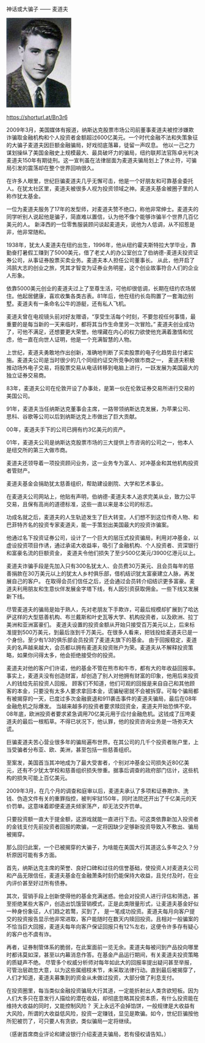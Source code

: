神话或大骗子 —— 麦道夫


![神话或大骗子 —— 麦道夫](https://github.com/ywangnccu/ywang/blob/main/images/HADOFF.jpg)

https://shorturl.at/Bn3r6

2009年3月，美国媒体有报道，纳斯达克股票市场公司前董事麦道夫被控涉嫌欺诈骗取金融机构和个人投资者金额超过600亿美元。一个时代金融不法和失策象征的大骗子麦道夫因巨额金融骗局，好戏彻底落幕，徒留一声叹息。
他以一己之力谋划操纵了美国金融史上规模最大、最具破坏力的骗局，纽约联邦法官陈卓光判决麦道夫150年有期徒刑。这一宣判虽在法律层面为麦道夫骗局划上了休止符，可骗局引发的震荡却在整个世界回响很久。

在许多人眼里，世纪巨骗麦道夫几乎无懈可击，他是一个好朋友和可靠基金委托人。在犹太社区里，麦道夫被很多人视为投资领域之神。麦道夫基金被圈子里的人称作犹太基金。

一位为麦道夫服务了17年的发型师，对麦道夫赞不绝口，称他非常绅士。麦道夫的同学听别人说起他是骗子，简直难以置信，认为他不像个能够诈骗半个世界几百亿美元的人。
新泽西的一位零售服装顾问谈起麦道夫，说他为人低调，从不招惹是非，他非常随和。

1938年，犹太人麦道夫在纽约出生，1996年，他从纽约霍夫斯特拉大学毕业，靠勤奋打暑假工赚到了5000美元，借了老丈人的办公室创立了伯纳德-麦道夫投资证券公司，从事证券股票买卖业务。麦道夫本人担任公司董事长。
从此，他开启了鸿鹄大志的创业之旅，凭其才智变为证券业务明星，这个创业故事符合人们的企业人形象。

依靠5000美元创业的麦道夫过上了至尊生活，可他却很低调，长期在纽约农场居住。他起居健康，喜欢收集各类古表。81年后，他在纽约长岛购置了一套海边别墅。麦道夫有一条命名公牛的游艇，还有私人飞机。

麦道夫曾在电视镜头前对好友赠语，“享受生活每个时刻，不要忽视任何事情，最重要的是每当新的一天来临时，都将其当作生命里另一次冒险。” 
麦道夫创业成功了，可他不满足，还想要更大荣誉。他埋藏在内心的权力欲使他充满着激情和忧虑，他一直在向世人证明，他是一个充满智慧的人物。

上世纪，麦道夫勇敢地作出创新，准确地判断了买卖股票的电子化趋势且付诸实施。麦道夫公司是当时很少的几个同纽约证交所竞争的做市商之一，
麦道夫积极推动场外电子交易，将股票交易从电话转移到电脑上进行，一跃发展为美国最大的独立证券交易商。

83年，麦道夫公司在伦敦开设了办事处，是第一伙在伦敦证券交易所进行交易的美国公司。

91年，麦道夫当任纳斯达克董事会主席，一路带领纳斯达克发展，为苹果公司、思科、谷歌等公司以后到纳斯达克上市做出了巨大贡献。

00年，麦道夫手下的公司已拥有约3亿美元的资产。

01年，麦道夫公司是纳斯达克股票市场的三大提供上市咨询的公司之一，他本人是纽交所的第三大做市商。

麦道夫还领导着一项投资顾问业务，这一业务专为富人、对冲基金和其他机构投资者管财产。

麦道夫基金会捐助犹太慈善组织，帮助建设剧院、大学和艺术事业。

在麦道夫公司网站上，他贴有声明，伯纳德-麦道夫本人追求完美从业，致力公平交易，且保有高尚的道德标准，这些一直以来是本公司的标志。

功成名就之后，麦道夫的人生轨迹发生了巨大转变。人们想不到这位传奇人物、和巴菲特齐名的投资专家麦道夫，能一手策划出美国最大的投资诈骗案。

他通过名下投资证券公司，设计了一个巨大的层压式投资骗局，利用对冲基金，以虚设投资项目作诱，通过承诺大收益率，吸引了金融机构、个人投资者、资深银行和富豪名流的巨额资金，
麦道夫令他们损失了至少500亿美元/3900亿港元以上。

麦道夫诈骗手段是先加入只有300名犹太人、会员费30万美元、且会员每年的慈善捐款在30万美元以上的犹太人乡村俱乐部，借机结识犹太富豪建立人脉，再发展自己的客户。
在取得会员们信任之后，还会通过会员转介绍结识更多富豪。麦道夫利用朋友和生意伙伴发展金字塔下线，有人因引资获取佣金。一些下线又发展新下线。

尽管麦道夫的骗局是始于熟人，先对老朋友下手欺诈，可最后规模却扩展到了哈达萨这样的大型慈善机构、布兰戴斯和叶史瓦等大学、机构投资者，以及欧洲、拉丁美洲和亚洲富豪们。
麦道夫设置的投资金额从开始只接受百万美元以上，后来标准提到500万美元，到最后涨到千万美元。在很多人看来，把钱投给麦道夫已是一个身份。至少有1/3的俱乐部会员投资了麦道夫旗下的基金。
由于回报稳定，麦道夫的名声越来越大，会员都以拥有麦道夫投资账户为荣。麦道夫从不解释投资策略，如果你问得太多，他会拒绝接受你的投资。

麦道夫对他的客户们许诺，他的基金不管在熊市和牛市，都有大的年收益回报率。事实上，麦道夫没有创造财富，却创造了别人对他拥有财富的印象，他用后来投资人的钱给先前投资人回报。
顾客们不知道，他们可观的回报是来自自己和其他顾客的本金，只要没有太多人要求拿回本金，谎骗秘密就不会被拆穿。可每个骗局都有被揭穿的一天，已度过多次金融衰退和911袭击事件的麦道夫骗局，最后在08年金融危机之际爆发。
当越来越多的投资者要求赎回资金，麦道夫开始恐惧不安。08年底，欧洲投资者要求紧急调用70亿美元用于应付金融危机。这钱成了压垮麦道夫的最后一根稻草。不得已状况下，他认罪，他的投资咨询业务是一场弥天大谎。

巨骗麦道夫苦心营业很多年的骗局遍布世界。在其公司的几千个投资者账户里，上当受骗者分布亚、欧、美洲，甚至包括一些慈善组织。

至案发，美国首当其冲地成为了最大受害者，个别对冲基金公司损失近80亿美元，还有不少犹太学校和慈善组织损失惨重。据事后调查的政府部门估计，这些机构的损失可能上百亿美元。

2009年3月，在几个月的调查和庭审以后，麦道夫承认了多项和证券欺诈、洗钱、伪造文件有关的重罪指控，被判牢狱150年，同时法院还开出了千亿美元的天价罚单。这意味着即便麦道夫倾家荡产，却无法交齐罚单。

只要投资额一直大于提金额，这游戏就能一直进行下去。可这类依靠新加入投资者的金钱支付先前投资者回报的欺骗，一定将因缺少足够新投资导致入不敷出、骗局被揭穿。

那么回归此案，一个已被揭穿的大骗子，为啥能在美国大行其道这么多年之久？分析原因可能有多方面。

首先，纳斯达克主席的荣誉、良好口碑和过往的信誉基础，使投资人对麦道夫公司和产品无限信任，麦道夫基金在金融萧条时刻仍能保持大收益，且兑付及时，在业内评价甚至好过所有债券。

其次，营销手段上创新使得他的基金充满迷惑。他会对投资人进行评估和筛选，甚至拒绝某些大客户，创造出饥饿营销模式，正是此类限量形式，让麦道夫基金好似一种身份象征，人们趋之若鹜，买到了，
是一笔成功投资。麦道夫每月向客户提交的投资报告显示他非常进取，客户能随时在数天内赎回投资。且相对一般骗案的不恰当巨大回报，麦道夫每年向客户保证回报只有12%左右，这便令许多存有疑心的客户也不虞有诈。

再者，证券制管体系的脆弱，在此案面前一览无余。麦道夫每被问到产品投向哪里时都讳莫如深，甚至以内幕消息作答。在基金产品运行期间，有关麦道夫投资策略的质疑声不绝。
尽管多个权威分析师对每年如此大的回报率提出疑问甚至举报，可管治层疏忽大意，以为这些属细枝末节，未采取法律行动。直到最后被揭穿了，人们才知道，麦道夫募集到的资金从未做过投资，大部分做了利息支付。

在投资圈里，每当类似金融投资骗局大行其道，一定能折射出人类贪欲短板。因为人们大多只在意发行人描绘的潜在收益，却彻底忽略其投资本质，有什么投资能在维持大收益的同时，又能控制风险？
天上永远不会掉馅饼，一般规律是大收益有大风险，所谓的大收益低风险，投资一定赚钱，显见是欺骗。如今，世纪巨骗按他所犯被罚了，可只要人有贪欲，类似骗局一定将继续。


（感谢首席商业评论和建设银行介绍麦道夫骗局，若有侵权请告知。）
